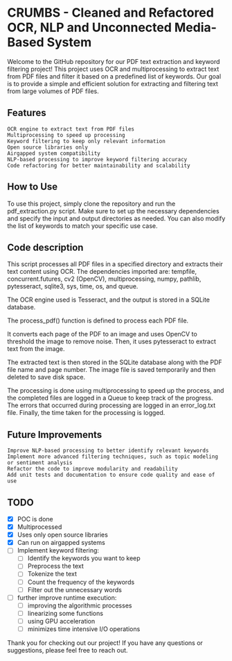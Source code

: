 # CRUMBS - Cleaned and Refactored OCR, NLP and Unconnected Media-Based System
Welcome to the GitHub repository for our PDF text extraction and keyword filtering project! This project uses OCR and multiprocessing to extract text from PDF files and filter it based on a predefined list of keywords. Our goal is to provide a simple and efficient solution for extracting and filtering text from large volumes of PDF files.

## Features

    OCR engine to extract text from PDF files
    Multiprocessing to speed up processing
    Keyword filtering to keep only relevant information
    Open source libraries only
    Airgapped system compatibility
    NLP-based processing to improve keyword filtering accuracy
    Code refactoring for better maintainability and scalability

## How to Use

To use this project, simply clone the repository and run the pdf_extraction.py script. Make sure to set up the necessary dependencies and specify the input and output directories as needed. You can also modify the list of keywords to match your specific use case.

## Code description

This script processes all PDF files in a specified directory and extracts their text content using OCR. The dependencies imported are: tempfile, concurrent.futures, cv2 (OpenCV), multiprocessing, numpy, pathlib, pytesseract, sqlite3, sys, time, os, and queue.

 The OCR engine used is Tesseract, and the output is stored in a SQLite database.

 The process_pdf() function is defined to process each PDF file.

 It converts each page of the PDF to an image and uses OpenCV to threshold the image to remove noise. Then, it uses pytesseract to extract text from the image.

 The extracted text is then stored in the SQLite database along with the PDF file name and page number. The image file is saved temporarily and then deleted to save disk space.

 The processing is done using multiprocessing to speed up the process, and the completed files are logged in a Queue to keep track of the progress. The errors that occurred during processing are logged in an error_log.txt file. Finally, the time taken for the processing is logged.

## Future Improvements

    Improve NLP-based processing to better identify relevant keywords
    Implement more advanced filtering techniques, such as topic modeling or sentiment analysis
    Refactor the code to improve modularity and readability
    Add unit tests and documentation to ensure code quality and ease of use

## TODO
- [x] POC is done
- [x] Multiprocessed
- [x] Uses only open source libraries
- [x] Can run on airgapped systems
- [ ] Implement keyword filtering:
  - [ ] Identify the keywords you want to keep
  - [ ] Preprocess the text
  - [ ] Tokenize the text
  - [ ] Count the frequency of the keywords
  - [ ] Filter out the unnecessary words
- [ ] further improve runtime execution:
  - [ ] improving the algorithmic processes
  - [ ] linearizing some functions
  - [ ] using GPU acceleration
  - [ ] minimizes time intensive I/O operations

Thank you for checking out our project! If you have any questions or suggestions, please feel free to reach out.